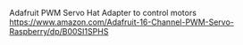 Adafruit PWM Servo Hat Adapter to control motors
https://www.amazon.com/Adafruit-16-Channel-PWM-Servo-Raspberry/dp/B00SI1SPHS


